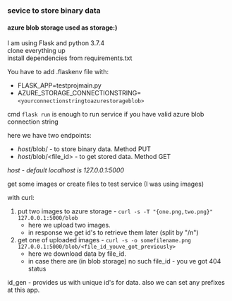 ### sevice to store binary data  

#### azure blob storage used as storage:)  

I am using Flask and python 3.7.4  
clone everything up  
install dependencies from requirements.txt  


You have to add .flaskenv file with:
  - FLASK_APP=testprojmain.py
  - AZURE_STORAGE_CONNECTIONSTRING=`<yourconnectionstringtoazurestorageblob>`

cmd `flask run` is enough to run service if you have valid azure blob connection string


here we have two endpoints:
  - *host*/blob/ - to store binary data. Method PUT
  - *host*/blob/<file_id> - to get stored data. Method GET  

*host - default localhost is 127.0.0.1:5000*


get some images or create files to test service (I was using images)  

with curl:
1. put two images to azure storage - `curl -s -T "{one.png,two.png}" 127.0.0.1:5000/blob`
    - here we upload two images. 
    - in response we get id's to retrieve them later (split by "/n")
2. get one of uploaded images - `curl -s -o somefilename.png 127.0.0.1:5000/blob/<file_id_youve_got_previously>` 
    - here we download data by file_id.
    - in case there are (in blob storage) no such file_id - you ve got 404 status

id_gen - provides us with unique id's for data. also we can set any prefixes at this app.